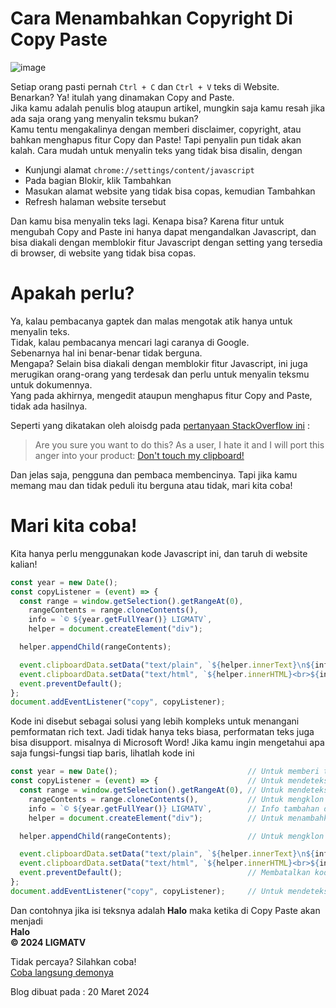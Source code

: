 # Cara Menambahkan Copyright Di Copy Paste

![image](https://github.com/LIGMATV/LIGMATV/assets/143163098/2203b1fa-380e-4586-8236-ebb31eaa2128)

Setiap orang pasti pernah `Ctrl + C` dan `Ctrl + V` teks di Website.  
Benarkan? Ya! itulah yang dinamakan Copy and Paste.  
Jika kamu adalah penulis blog ataupun artikel, mungkin saja kamu resah jika ada saja orang yang menyalin teksmu bukan?  
Kamu tentu mengakalinya dengan memberi disclaimer, copyright, atau bahkan menghapus fitur Copy dan Paste! Tapi penyalin pun tidak akan kalah.
Cara mudah untuk menyalin teks yang tidak bisa disalin, dengan

* Kunjungi alamat `chrome://settings/content/javascript`
* Pada bagian Blokir, klik Tambahkan
* Masukan alamat website yang tidak bisa copas, kemudian Tambahkan
* Refresh halaman website tersebut

Dan kamu bisa menyalin teks lagi. Kenapa bisa? Karena fitur untuk mengubah Copy and Paste ini hanya dapat mengandalkan Javascript, dan bisa diakali dengan memblokir fitur Javascript dengan setting yang tersedia di browser, di website yang tidak bisa copas.

# Apakah perlu?

Ya, kalau pembacanya gaptek dan malas mengotak atik hanya untuk menyalin teks.  
Tidak, kalau pembacanya mencari lagi caranya di Google.  
Sebenarnya hal ini benar-benar tidak berguna.  
Mengapa? Selain bisa diakali dengan memblokir fitur Javascript, ini juga merugikan orang-orang yang terdesak dan perlu untuk menyalin teksmu untuk dokumennya.  
Yang pada akhirnya, mengedit ataupun menghapus fitur Copy and Paste, tidak ada hasilnya. 
 
Seperti yang dikatakan oleh aloisdg pada [pertanyaan StackOverflow ini](https://stackoverflow.com/questions/2026335/how-to-add-extra-info-to-copied-web-text) : 
> Are you sure you want to do this? As a user, I hate it and I will port this anger into your product: [Don't touch my clipboard!](https://alexanderell.is/posts/taking-over-my-clipboard/)

Dan jelas saja, pengguna dan pembaca membencinya. Tapi jika kamu memang mau dan tidak peduli itu berguna atau tidak, mari kita coba!

# Mari kita coba!
Kita hanya perlu menggunakan kode Javascript ini, dan taruh di website kalian!

```js
const year = new Date();
const copyListener = (event) => {
  const range = window.getSelection().getRangeAt(0),
    rangeContents = range.cloneContents(),
    info = `© ${year.getFullYear()} LIGMATV`,
    helper = document.createElement("div");

  helper.appendChild(rangeContents);

  event.clipboardData.setData("text/plain", `${helper.innerText}\n${info}`);
  event.clipboardData.setData("text/html", `${helper.innerHTML}<br>${info}`);
  event.preventDefault();
};
document.addEventListener("copy", copyListener);
```
Kode ini disebut sebagai solusi yang lebih kompleks untuk menangani pemformatan rich text.
Jadi tidak hanya teks biasa, performatan teks juga bisa disupport. misalnya di Microsoft Word!
Jika kamu ingin mengetahui apa saja fungsi-fungsi tiap baris, lihatlah kode ini
```js
const year = new Date();                             // Untuk memberi tanggal
const copyListener = (event) => {                    // Untuk mendeteksi penyalian
  const range = window.getSelection().getRangeAt(0), // Untuk mendeteksi teks yang diselect pengguna
    rangeContents = range.cloneContents(),           // Untuk mengklon teks yang diselect ke Javascript
    info = `© ${year.getFullYear()} LIGMATV`,        // Info tambahan di Copy Pastenya
    helper = document.createElement("div");          // Untuk menambahkan elemen khusus Javascript

  helper.appendChild(rangeContents);                 // Untuk mengklon teks yang diselect ke Javascript

  event.clipboardData.setData("text/plain", `${helper.innerText}\n${info}`);    // Jika di paste sebagai teks biasa
  event.clipboardData.setData("text/html", `${helper.innerHTML}<br>${info}`);   // Jika di paste sebagai richtext format
  event.preventDefault();                            // Membatalkan kode jika tidak terjadi
};
document.addEventListener("copy", copyListener);     // Untuk mendeteksi penyalian
```

Dan contohnya jika isi teksnya adalah **Halo** maka ketika di Copy Paste akan menjadi  
**Halo**  
**© 2024 LIGMATV**  

Tidak percaya? Silahkan coba!  
[Coba langsung demonya](https://jsbin.com/kiyejahava/edit?output)

Blog dibuat pada : 20 Maret 2024
